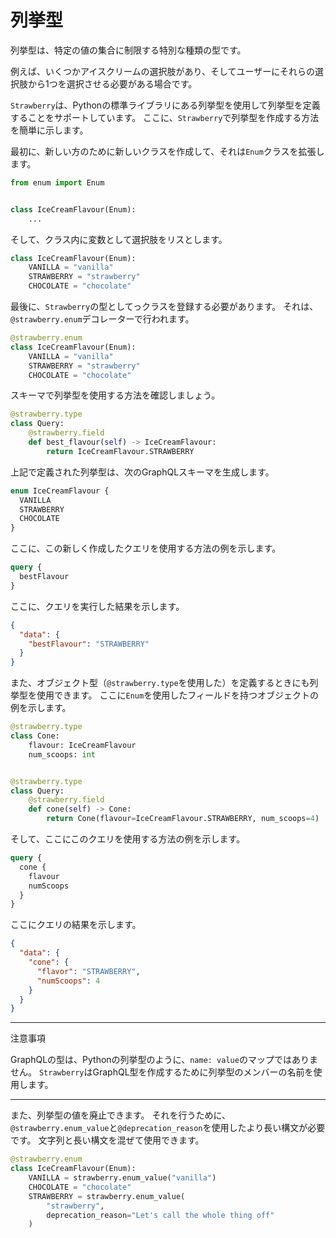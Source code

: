 # 列挙型

列挙型は、特定の値の集合に制限する特別な種類の型です。

例えば、いくつかアイスクリームの選択肢があり、そしてユーザーにそれらの選択肢から1つを選択させる必要がある場合です。

`Strawberry`は、Pythonの標準ライブラリにある列挙型を使用して列挙型を定義することをサポートしています。
ここに、`Strawberry`で列挙型を作成する方法を簡単に示します。

最初に、新しい方のために新しいクラスを作成して、それは`Enum`クラスを拡張します。

```python
from enum import Enum


class IceCreamFlavour(Enum):
    ...
```

そして、クラス内に変数として選択肢をリスとします。

```python
class IceCreamFlavour(Enum):
    VANILLA = "vanilla"
    STRAWBERRY = "strawberry"
    CHOCOLATE = "chocolate"
```

最後に、`Strawberry`の型としてっクラスを登録する必要があります。
それは、`@strawberry.enum`デコレーターで行われます。

```python
@strawberry.enum
class IceCreamFlavour(Enum):
    VANILLA = "vanilla"
    STRAWBERRY = "strawberry"
    CHOCOLATE = "chocolate"
```

スキーマで列挙型を使用する方法を確認しましょう。

```python
@strawberry.type
class Query:
    @strawberry.field
    def best_flavour(self) -> IceCreamFlavour:
        return IceCreamFlavour.STRAWBERRY
```

上記で定義された列挙型は、次のGraphQLスキーマを生成します。

```graphql
enum IceCreamFlavour {
  VANILLA
  STRAWBERRY
  CHOCOLATE
}
```

ここに、この新しく作成したクエリを使用する方法の例を示します。

```graphql
query {
  bestFlavour
}
```

ここに、クエリを実行した結果を示します。

```json
{
  "data": {
    "bestFlavour": "STRAWBERRY"
  }
}
```

また、オブジェクト型（`@strawberry.type`を使用した）を定義するときにも列挙型を使用できます。
ここに`Enum`を使用したフィールドを持つオブジェクトの例を示します。

```python
@strawberry.type
class Cone:
    flavour: IceCreamFlavour
    num_scoops: int


@strawberry.type
class Query:
    @strawberry.field
    def cone(self) -> Cone:
        return Cone(flavour=IceCreamFlavour.STRAWBERRY, num_scoops=4)
```

そして、ここにこのクエリを使用する方法の例を示します。

```graphql
query {
  cone {
    flavour
    numScoops
  }
}
```

ここにクエリの結果を示します。

```json
{
  "data": {
    "cone": {
      "flavor": "STRAWBERRY",
      "numScoops": 4
    }
  }
}
```

---

注意事項

GraphQLの型は、Pythonの列挙型のように、`name: value`のマップではありません。
`Strawberry`はGraphQL型を作成するために列挙型のメンバーの名前を使用します。

---

また、列挙型の値を廃止できます。
それを行うために、`@strawberry.enum_value`と`@deprecation_reason`を使用したより長い構文が必要です。
文字列と長い構文を混ぜて使用できます。

```python
@strawberry.enum
class IceCreamFlavour(Enum):
    VANILLA = strawberry.enum_value("vanilla")
    CHOCOLATE = "chocolate"
    STRAWBERRY = strawberry.enum_value(
        "strawberry",
        deprecation_reason="Let's call the whole thing off"
    )
```
